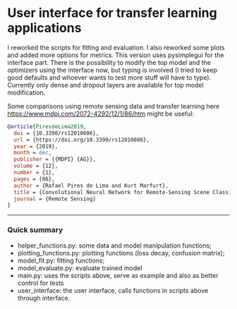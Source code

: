 # User interface for transfer learning applications

I reworked the scripts for fitting and evaluation. I also reworked some plots and added more options for metrics. This version uses pysimplegui for the interface part. 
There is the possibility to modify the top model and the optimizers using the interface now, but typing is involved (I tried to keep good defaults and whoever wants to test more stuff will have to type). Currently only dense and dropout layers are available for top model modification. 

Some comparisons using remote sensing data and transfer learning here https://www.mdpi.com/2072-4292/12/1/86/htm might be useful:

```Bibtex
@article{PiresdeLima2019,
  doi = {10.3390/rs12010086},
  url = {https://doi.org/10.3390/rs12010086},
  year = {2019},
  month = dec,
  publisher = {{MDPI} {AG}},
  volume = {12},
  number = {1},
  pages = {86},
  author = {Rafael Pires de Lima and Kurt Marfurt},
  title = {Convolutional Neural Network for Remote-Sensing Scene Classification: Transfer Learning Analysis},
  journal = {Remote Sensing}
}
```

----

### Quick summary
* helper_functions.py: some data and model manipulation functions;
* plotting_functions.py: plotting functions (loss decay, confusion matrix);
* model_fit.py: fitting functions;
* model_evaluate.py: evaluate trained model 
* main.py: uses the scripts above, serve as example and also as better control for tests
* user_interface: the user interface, calls functions in scripts above through interface. 

